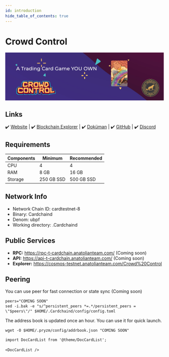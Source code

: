 ```yaml
---
id: introduction
hide_table_of_contents: true
---
```

# Crowd Control

![Crowd Control](./img/CC-Service.jpg)

## Links
 ✔️ [Website](https://crowdcontrol.network/) |
 ✔️ [Blockchain Explorer](https://cosmos-testnet.anatolianteam.com/Crowd%20Control) |
 ✔️ [Doküman](https://github.com/DecentralCardGame/whitepaper/blob/master/whitepaper.pdf) |
 ✔️ [GitHub](https://github.com/DecentralCardGame) |
 ✔️ [Discord](https://discord.gg/5DYef3CpME)

## Requirements

| Components | Minimum | **Recommended** |
| ------------ | ------------ | ------------ |
| CPU |	4 | 4 |
| RAM	| 8 GB | 16 GB |
| Storage	| 250 GB SSD | 500 GB SSD |

## Network Info 

* Network Chain ID: cardtestnet-8
* Binary: Cardchaind
* Denom: ubpf
* Working directory: .Cardchaind

## Public Services
* **RPC:** https://rpc-t-cardchain.anatolianteam.com/ (Coming soon)
* **API:** https://api-t-cardchain.anatolianteam.com/ (Coming soon)
* **Explorer:** https://cosmos-testnet.anatolianteam.com/Crowd%20Control

## Peering
You can use peer for fast connection or state sync (Coming soon)
```shell
peers="COMING SOON"
sed -i.bak -e "s/^persistent_peers *=.*/persistent_peers = \"$peers\"/" $HOME/.Cardchaind/config/config.toml
```
The address book is updated once an hour. You can use it for quick launch.
```shell
wget -O $HOME/.pryzm/config/addrbook.json "COMING SOON"
```

```mdx-code-block
import DocCardList from '@theme/DocCardList';

<DocCardList />
```
